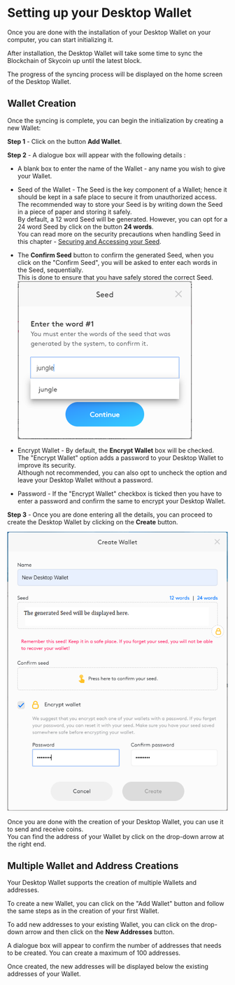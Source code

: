 # Setting up your Desktop Wallet

Once you are done with the installation of your Desktop Wallet on your computer, you can start initializing it.

After installation, the Desktop Wallet will take some time to sync the Blockchain of Skycoin up until the latest block.

The progress of the syncing process will be displayed on the home screen of the Desktop Wallet.

## Wallet Creation

Once the syncing is complete, you can begin the initialization by creating a new Wallet:

**Step 1** - Click on the button **Add Wallet**.

**Step 2** - A dialogue box will appear with the following details :

* A blank box to enter the name of the Wallet - any name you wish to give your Wallet.

* Seed of the Wallet - The Seed is the key component of a Wallet; hence it should be kept in a safe place to secure it from unauthorized access.  
The recommended way to store your Seed is by writing down the Seed in a piece of paper and storing it safely.  
By default, a 12 word Seed will be generated. However, you can opt for a 24 word Seed by click on the button **24 words**.  
You can read more on the security precautions when handling Seed in this chapter - [Securing and Accessing your Seed]().

* The **Confirm Seed** button to confirm the generated Seed, when you click on the "Confirm Seed", you will be asked to enter each words in the Seed, sequentially.  
This is done to ensure that you have safely stored the correct Seed.
![Confirming_Seed](https://github.com/SkycoinProject/User-Manuals/blob/master/Pictures/Pictures_Desktop_Wallet_Manual/Confirming%20Seed.PNG)

* Encrypt Wallet - By default, the **Encrypt Wallet** box will be checked.  
The "Encrypt Wallet" option adds a password to your Desktop  Wallet to improve its security.  
Although not recommended, you can also opt to uncheck the option and leave your Desktop Wallet without a password.

* Password - If the "Encrypt Wallet" checkbox is ticked then you have to enter a password and confirm the same to encrypt your Desktop Wallet. 

**Step 3** - Once you are done entering all the details, you can proceed to create the Desktop Wallet by clicking on the **Create** button.

![Create Wallet window](https://github.com/SkycoinProject/User-Manuals/blob/master/Pictures/Pictures_Desktop_Wallet_Manual/Create_Wallet_Window.png)

Once you are done with the creation of your Desktop Wallet, you can use it to send and receive coins.  
You can find the address of your Wallet by click on the drop-down arrow at the right end.

## Multiple Wallet and Address Creations

Your Desktop Wallet supports the creation of multiple Wallets and addresses.

To create a new Wallet, you can click on the "Add Wallet" button and follow the same steps as in the creation of your first Wallet.

To add new addresses to your existing Wallet, you can click on the drop-down arrow and then click on the **New Addresses** button.

A dialogue box will appear to confirm the number of addresses that needs to be created. You can create a maximum of 100 addresses.

Once created, the new addresses will be displayed below the existing addresses of your Wallet.
